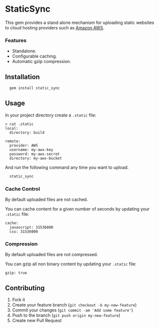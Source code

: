 # StaticSync

This gem provides a stand alone mechanism for uploading static websites to cloud hosting providers such as 
[Amazon AWS](http://en.wikipedia.org/wiki/Amazon_S3#Hosting_entire_websites).

### Features

* Standalone.
* Configurable caching.
* Automatic gzip compression.

## Installation

```bash
  gem install static_sync
```

## Usage

In your project directory create a `.static` file:

```
> cat .static
local:
  directory: build

remote:
  provider: AWS
  username: my-aws-key
  password: my-aws-secret
  directory: my-aws-bucket
```

And run the following command any time you want to upload.

```bash
  static_sync
```

### Cache Control

By default uploaded files are not cached.

You can cache content for a given number of seconds by updating your `.static` file:

```
cache:
  javascript: 31536000
  css: 31536000
```

### Compression

By default uploaded files are not compressed.

You can gzip all non binary content by updating your `.static` file:

```
gzip: true
```

## Contributing

1. Fork it
2. Create your feature branch (`git checkout -b my-new-feature`)
3. Commit your changes (`git commit -am 'Add some feature'`)
4. Push to the branch (`git push origin my-new-feature`)
5. Create new Pull Request
